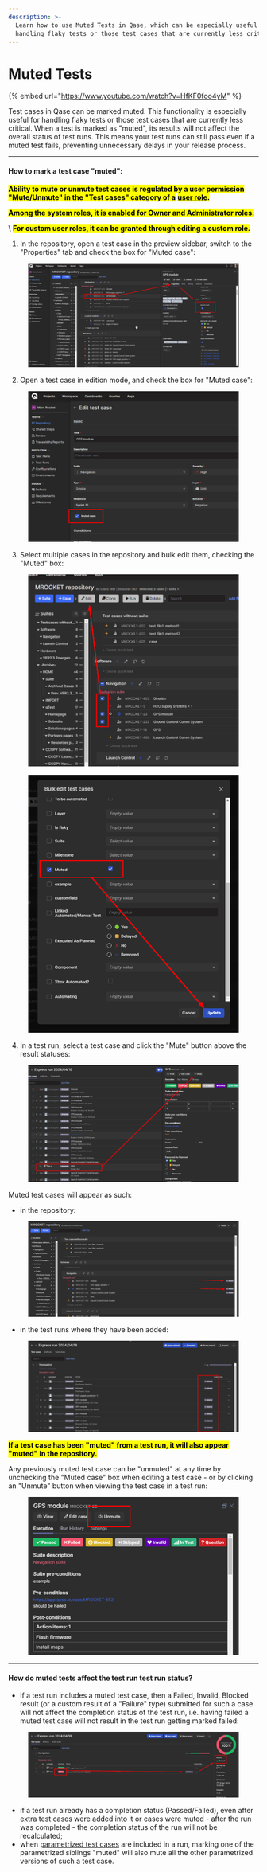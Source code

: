 ```yaml
---
description: >-
  Learn how to use Muted Tests in Qase, which can be especially useful for
  handling flaky tests or those test cases that are currently less critical.
---
```


# Muted Tests



{% embed url="https://www.youtube.com/watch?v=HfKF0foo4yM" %}

Test cases in Qase can be marked muted. This functionality is especially useful for handling flaky tests or those test cases that are currently less critical. When a test is marked as "muted", its results will not affect the overall status of test runs. This means your test runs can still pass even if a muted test fails, preventing unnecessary delays in your release process.

***

#### How to mark a test case "muted": <a href="#h_f68b6c8793" id="h_f68b6c8793"></a>

<mark style="background-color:yellow;">**Ability to mute or unmute test cases is regulated by a user permission "Mute/Unmute" in the "Test cases" category of a**</mark> [<mark style="background-color:yellow;">**user role**</mark>](https://docs.qase.io/administration/workspace-management/roles)<mark style="background-color:yellow;">**.**</mark>

<mark style="background-color:yellow;">**Among the system roles, it is enabled for Owner and Administrator roles.**</mark>

\ <mark style="background-color:yellow;">**For custom user roles, it can be granted through editing a custom role.**</mark>

1. In the repository, open a test case in the preview sidebar, switch to the "Properties" tab and check the box for "Muted case":

<figure><img src="../../../.gitbook/assets/muted case.png" alt=""><figcaption></figcaption></figure>

2. Open a test case in edition mode, and check the box for "Muted case":

<figure><img src="../../../.gitbook/assets/muted case 2.png" alt=""><figcaption></figcaption></figure>

3. Select multiple cases in the repository and bulk edit them, checking the "Muted" box:

<figure><img src="../../../.gitbook/assets/multiple muted cases.png" alt=""><figcaption></figcaption></figure>

<figure><img src="../../../.gitbook/assets/bulk edit.png" alt=""><figcaption></figcaption></figure>

4. In a test run, select a test case and click the "Mute" button above the result statuses:

<figure><img src="../../../.gitbook/assets/mute button.png" alt=""><figcaption></figcaption></figure>

Muted test cases will appear as such:

* in the repository:

<figure><img src="../../../.gitbook/assets/repo.png" alt=""><figcaption></figcaption></figure>

* in the test runs where they have been added:

<figure><img src="../../../.gitbook/assets/muted in test runs.png" alt=""><figcaption></figcaption></figure>

<mark style="background-color:yellow;">**If a test case has been "muted" from a test run, it will also appear "muted" in the repository.**</mark>

Any previously muted test case can be "unmuted" at any time by unchecking the "Muted case" box when editing a test case - or by clicking an "Unmute" button when viewing the test case in a test run:

<figure><img src="../../../.gitbook/assets/unmute.png" alt=""><figcaption></figcaption></figure>



***

#### How do muted tests affect the test run test run status? <a href="#h_58ec2fe3e4" id="h_58ec2fe3e4"></a>

* if a test run includes a muted test case, then a Failed, Invalid, Blocked result (or a custom result of a "Failure" type) submitted for such a case will not affect the completion status of the test run, i.e. having failed a muted test case will not result in the test run getting marked failed:

<figure><img src="../../../.gitbook/assets/image (18).png" alt=""><figcaption></figcaption></figure>

* if a test run already has a completion status (Passed/Failed), even after extra test cases were added into it or cases were muted - after the run was completed - the completion status of the run will not be recalculated;
* when [parametrized test cases](https://docs.qase.io/general/get-started-with-the-qase-platform/test-cases/test-case-parameters) are included in a run, marking one of the parametrized siblings "muted" will also mute all the other parametrized versions of such a test case.
